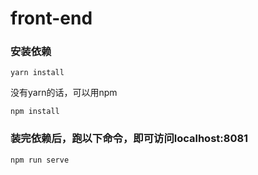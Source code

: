 # front-end

### 安装依赖
```
yarn install
```
没有yarn的话，可以用npm
```
npm install
```

### 装完依赖后，跑以下命令，即可访问localhost:8081
```
npm run serve
```
